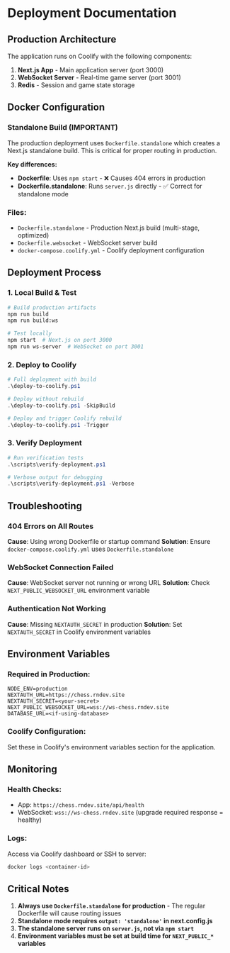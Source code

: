 # Deployment Documentation

## Production Architecture

The application runs on Coolify with the following components:
1. **Next.js App** - Main application server (port 3000)
2. **WebSocket Server** - Real-time game server (port 3001)
3. **Redis** - Session and game state storage

## Docker Configuration

### Standalone Build (IMPORTANT)
The production deployment uses `Dockerfile.standalone` which creates a Next.js standalone build. This is critical for proper routing in production.

**Key differences:**
- **Dockerfile**: Uses `npm start` - ❌ Causes 404 errors in production
- **Dockerfile.standalone**: Runs `server.js` directly - ✅ Correct for standalone mode

### Files:
- `Dockerfile.standalone` - Production Next.js build (multi-stage, optimized)
- `Dockerfile.websocket` - WebSocket server build
- `docker-compose.coolify.yml` - Coolify deployment configuration

## Deployment Process

### 1. Local Build & Test
```bash
# Build production artifacts
npm run build
npm run build:ws

# Test locally
npm start  # Next.js on port 3000
npm run ws-server  # WebSocket on port 3001
```

### 2. Deploy to Coolify
```powershell
# Full deployment with build
.\deploy-to-coolify.ps1

# Deploy without rebuild
.\deploy-to-coolify.ps1 -SkipBuild

# Deploy and trigger Coolify rebuild
.\deploy-to-coolify.ps1 -Trigger
```

### 3. Verify Deployment
```powershell
# Run verification tests
.\scripts\verify-deployment.ps1

# Verbose output for debugging
.\scripts\verify-deployment.ps1 -Verbose
```

## Troubleshooting

### 404 Errors on All Routes
**Cause**: Using wrong Dockerfile or startup command
**Solution**: Ensure `docker-compose.coolify.yml` uses `Dockerfile.standalone`

### WebSocket Connection Failed
**Cause**: WebSocket server not running or wrong URL
**Solution**: Check `NEXT_PUBLIC_WEBSOCKET_URL` environment variable

### Authentication Not Working
**Cause**: Missing `NEXTAUTH_SECRET` in production
**Solution**: Set `NEXTAUTH_SECRET` in Coolify environment variables

## Environment Variables

### Required in Production:
```env
NODE_ENV=production
NEXTAUTH_URL=https://chess.rndev.site
NEXTAUTH_SECRET=<your-secret>
NEXT_PUBLIC_WEBSOCKET_URL=wss://ws-chess.rndev.site
DATABASE_URL=<if-using-database>
```

### Coolify Configuration:
Set these in Coolify's environment variables section for the application.

## Monitoring

### Health Checks:
- App: `https://chess.rndev.site/api/health`
- WebSocket: `wss://ws-chess.rndev.site` (upgrade required response = healthy)

### Logs:
Access via Coolify dashboard or SSH to server:
```bash
docker logs <container-id>
```

## Critical Notes

1. **Always use `Dockerfile.standalone` for production** - The regular Dockerfile will cause routing issues
2. **Standalone mode requires `output: 'standalone'` in next.config.js**
3. **The standalone server runs on `server.js`, not via `npm start`**
4. **Environment variables must be set at build time for `NEXT_PUBLIC_*` variables**